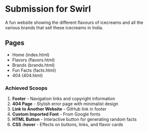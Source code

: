 # Submission for Swirl

A fun website showing the different flavours of icecreams and all the various brands that sell these icecreams in India.

## Pages

- Home (index.html)
- Flavors (flavors.html)
- Brands (brands.html)
- Fun Facts (facts.html)
- 404 (404.html)

### Achieved Scoops
1. **Footer** - Navigation links and copyright information
2. **404 Page** - Stylish error page with minimalist design
3. **Link to Another Website** - GitHub link in footer
4. **Custom Imported Font** - From Google fonts
5. **HTML Button** - Interactive button for generating random facts
6. **CSS :hover** - Effects on buttons, links, and flavor cards